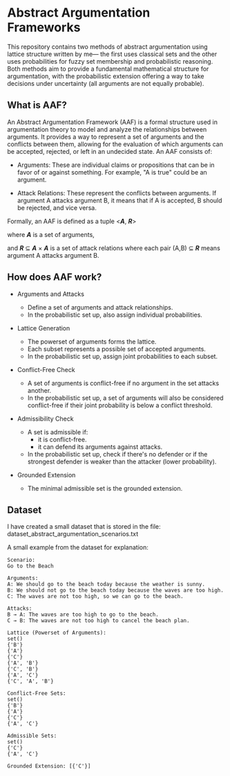 # Abstract Argumentation Frameworks

This repository contains two methods of abstract argumentation using lattice structure written by me— the first uses classical sets and the other uses probabilities for fuzzy set membership and probabilistic reasoning. Both methods aim to provide a fundamental mathematical structure for argumentation, with the probabilistic extension offering a way to take decisions under uncertainty (all arguments are not equally probable).

## What is AAF?

An Abstract Argumentation Framework (AAF) is a formal structure used in argumentation theory to model and analyze the relationships between arguments. It provides a way to represent a set of arguments and the conflicts between them, allowing for the evaluation of which arguments can be accepted, rejected, or left in an undecided state. An AAF consists of:

- Arguments: These are individual claims or propositions that can be in favor of or against something. For example, "A is true" could be an argument.

- Attack Relations: These represent the conflicts between arguments. If argument A attacks argument B, it means that if A is accepted, B should be rejected, and vice versa.

Formally, an AAF is defined as a tuple <***A***, ***R***>

where ***A*** is a set of arguments,

and ***R*** ⊆ ***A*** × ***A*** is a set of attack relations where each pair (A,B) ⊆ ***R*** means argument A attacks argument B.

## How does AAF work?

- Arguments and Attacks
  - Define a set of arguments and attack relationships.
  - In the probabilistic set up, also assign individual probabilities.

- Lattice Generation
  - The powerset of arguments forms the lattice.
  - Each subset represents a possible set of accepted arguments.
  - In the probabilistic set up, assign joint probabilities to each subset.

- Conflict-Free Check
  - A set of arguments is conflict-free if no argument in the set attacks another.
  - In the probabilistic set up, a set of arguments will also be considered conflict-free if their joint probability is below a conflict threshold. 

- Admissibility Check
  - A set is admissible if:
    - it is conflict-free.
    - it can defend its arguments against attacks.
  - In the probabilistic set up, check if there's no defender or if the strongest defender is weaker than the attacker (lower probability).

- Grounded Extension
  - The minimal admissible set is the grounded extension.

## Dataset

I have created a small dataset that is stored in the file: dataset_abstract_argumentation_scenarios.txt

A small example from the dataset for explanation:

```
Scenario:
Go to the Beach

Arguments:
A: We should go to the beach today because the weather is sunny.
B: We should not go to the beach today because the waves are too high.
C: The waves are not too high, so we can go to the beach.

Attacks:
B → A: The waves are too high to go to the beach.
C → B: The waves are not too high to cancel the beach plan.

Lattice (Powerset of Arguments):
set()
{'B'}
{'A'}
{'C'}
{'A', 'B'}
{'C', 'B'}
{'A', 'C'}
{'C', 'A', 'B'}

Conflict-Free Sets:
set()
{'B'}
{'A'}
{'C'}
{'A', 'C'}

Admissible Sets:
set()
{'C'}
{'A', 'C'}

Grounded Extension: [{'C'}]
```

